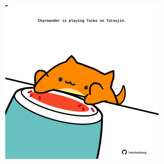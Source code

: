 <!-- built at 21/05/2024, 13:02:27 UTC -->
<p align="center">
  <img width="500" height="500" src="./ReadmeImage.svg">
</p>
